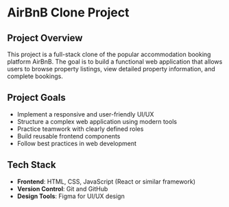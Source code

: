 # AirBnB Clone Project

## Project Overview

This project is a full-stack clone of the popular accommodation booking platform AirBnB. The goal is to build a functional web application that allows users to browse property listings, view detailed property information, and complete bookings.

## Project Goals

- Implement a responsive and user-friendly UI/UX
- Structure a complex web application using modern tools
- Practice teamwork with clearly defined roles
- Build reusable frontend components
- Follow best practices in web development

## Tech Stack

- **Frontend**: HTML, CSS, JavaScript (React or similar framework)
- **Version Control**: Git and GitHub
- **Design Tools**: Figma for UI/UX design
